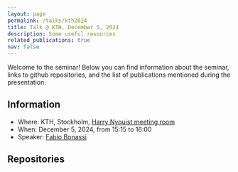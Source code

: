 ```yaml
---
layout: page
permalink: /talks/kth2024
title: Talk @ KTH, December 5, 2024
description: Some useful resources
related_publications: true
nav: false
---
```


Welcome to the seminar! 
Below you can find information about the seminar, links to github repositories, and the list of publications mentioned during the presentation.


Information
---
- Where: KTH, Stockholm, [Harry Nyquist meeting room](https://intra.kth.se/en/eecs/vs-stod/lokaler/motesrum/malvinas-vag-10-1.797364)
- When: December 5, 2024, from 15:15 to 16:00
- Speaker: [Fabio Bonassi](/index.html)

Repositories 
---

<div class="repo-card" data-repo="bonassifabio/ssnet"></div>

<br/>
<div class="repo-card" data-repo="bonassifabio/SSM-sysid"></div>
<br/>

<!-- {% cite bonassi2022survey bonassi2024structured bonassi2024nonlinear bonassi2023reconciling bonassi2020stability %} -->